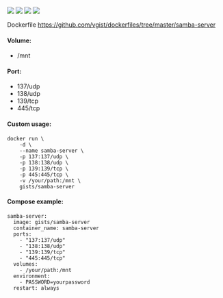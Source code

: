 ![](https://images.microbadger.com/badges/version/gists/samba-server.svg) ![](https://images.microbadger.com/badges/image/gists/samba-server.svg) ![](https://img.shields.io/docker/stars/gists/samba-server.svg) ![](https://img.shields.io/docker/pulls/gists/samba-server.svg)

Dockerfile <https://github.com/vgist/dockerfiles/tree/master/samba-server>

#### Volume:

- /mnt

#### Port:

- 137/udp
- 138/udp
- 139/tcp
- 445/tcp

#### Custom usage:

    docker run \
        -d \
        --name samba-server \
        -p 137:137/udp \
        -p 138:138/udp \
        -p 139:139/tcp \
        -p 445:445/tcp \
        -v /your/path:/mnt \
        gists/samba-server

#### Compose example:

    samba-server:
      image: gists/samba-server
      container_name: samba-server
      ports:
        - "137:137/udp"
        - "138:138/udp"
        - "139:139/tcp"
        - "445:445/tcp"
      volumes:
        - /your/path:/mnt
      environment:
        - PASSWORD=yourpassword
      restart: always

